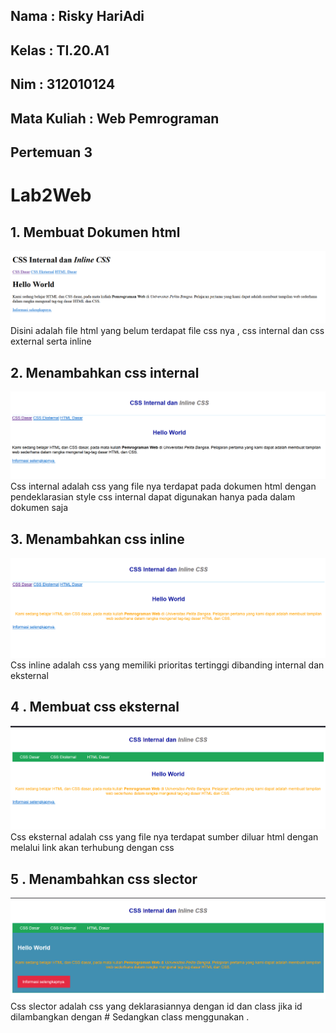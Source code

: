 ## Nama : Risky HariAdi
## Kelas : TI.20.A1
## Nim : 312010124
## Mata Kuliah : Web Pemrograman

## Pertemuan 3
# Lab2Web

## 1. Membuat Dokumen html
![1](foto/1.png)
 Disini adalah file html yang belum terdapat file css nya , css internal dan css external serta inline 

 ## 2. Menambahkan css internal 
 ![2](foto/2.png)
 Css internal adalah css yang file nya terdapat pada dokumen html dengan pendeklarasian style css internal dapat digunakan hanya pada dalam dokumen saja 

 ## 3. Menambahkan css inline
 ![3](foto/3.png)
 Css inline adalah css yang memiliki prioritas tertinggi dibanding internal dan eksternal

 ## 4 . Membuat css eksternal
 ![4](foto/4.png)
 Css eksternal adalah css yang file nya terdapat sumber diluar html dengan melalui link akan terhubung dengan css

 ## 5 . Menambahkan css slector
 ![5](foto/5.png)
 Css slector adalah css yang deklarasiannya dengan id dan class jika id dilambangkan dengan # Sedangkan class menggunakan . 
 
